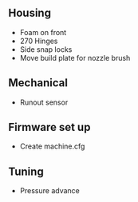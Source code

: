 ## Housing
* Foam on front
* 270 Hinges
* Side snap locks
* Move build plate for nozzle brush

## Mechanical
* Runout sensor

## Firmware set up
* Create machine.cfg

## Tuning
* Pressure advance
